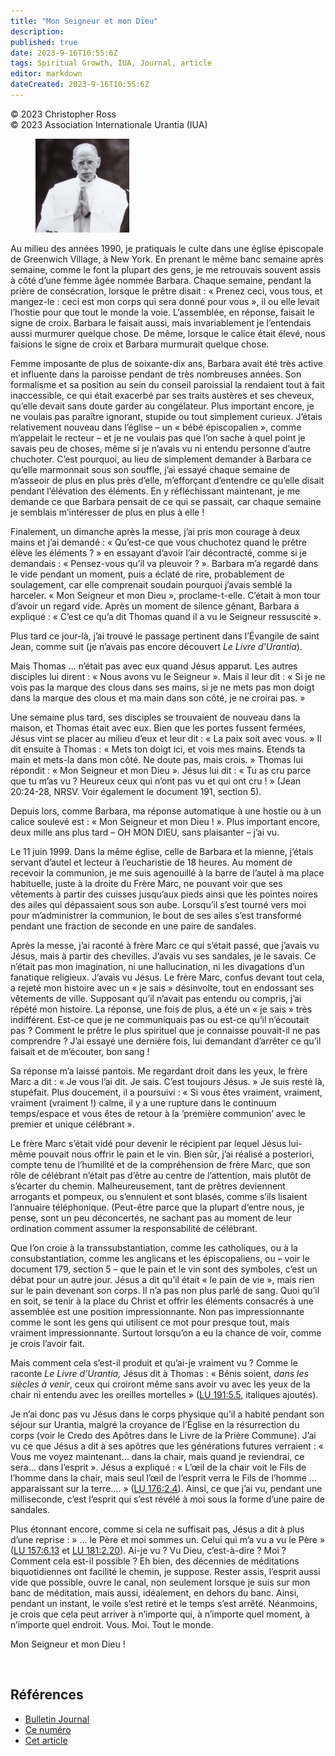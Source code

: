 ```yaml
---
title: "Mon Seigneur et mon Dieu"
description: 
published: true
date: 2023-9-16T10:55:6Z
tags: Spiritual Growth, IUA, Journal, article
editor: markdown
dateCreated: 2023-9-16T10:55:6Z
---
```


<p class="v-card v-sheet theme--light grey lighten-3 px-2">© 2023 Christopher Ross<br>© 2023 Association Internationale Urantia (IUA)</p>


<figure id="Figure_1" class="image urantiapedia image-style-align-left">
<img src="/image/article/IUA_Journal/Christopher-Ross-1-150x150.jpg">
</figure>

Au milieu des années 1990, je pratiquais le culte dans une église épiscopale de Greenwich Village, à New York. En prenant le même banc semaine après semaine, comme le font la plupart des gens, je me retrouvais souvent assis à côté d’une femme âgée nommée Barbara. Chaque semaine, pendant la prière de consécration, lorsque le prêtre disait : « Prenez ceci, vous tous, et mangez-le : ceci est mon corps qui sera donné pour vous », il ou elle levait l’hostie pour que tout le monde la voie. L’assemblée, en réponse, faisait le signe de croix. Barbara le faisait aussi, mais invariablement je l’entendais aussi murmurer quelque chose. De même, lorsque le calice était élevé, nous faisions le signe de croix et Barbara murmurait quelque chose.

Femme imposante de plus de soixante-dix ans, Barbara avait été très active et influente dans la paroisse pendant de très nombreuses années. Son formalisme et sa position au sein du conseil paroissial la rendaient tout à fait inaccessible, ce qui était exacerbé par ses traits austères et ses cheveux, qu’elle devait sans doute garder au congélateur. Plus important encore, je ne voulais pas paraître ignorant, stupide ou tout simplement curieux. J’étais relativement nouveau dans l’église – un « bébé épiscopalien », comme m’appelait le recteur – et je ne voulais pas que l’on sache à quel point je savais peu de choses, même si je n’avais vu ni entendu personne d’autre chuchoter. C’est pourquoi, au lieu de simplement demander à Barbara ce qu’elle marmonnait sous son souffle, j’ai essayé chaque semaine de m’asseoir de plus en plus près d’elle, m’efforçant d’entendre ce qu’elle disait pendant l’élévation des éléments. En y réfléchissant maintenant, je me demande ce que Barbara pensait de ce qui se passait, car chaque semaine je semblais m’intéresser de plus en plus à elle !

Finalement, un dimanche après la messe, j’ai pris mon courage à deux mains et j’ai demandé : « Qu’est-ce que vous chuchotez quand le prêtre élève les éléments ? » en essayant d’avoir l’air décontracté, comme si je demandais : « Pensez-vous qu’il va pleuvoir ? ». Barbara m’a regardé dans le vide pendant un moment, puis a éclaté de rire, probablement de soulagement, car elle comprenait soudain pourquoi j’avais semblé la harceler. « Mon Seigneur et mon Dieu », proclame-t-elle. C’était à mon tour d’avoir un regard vide. Après un moment de silence gênant, Barbara a expliqué : « C’est ce qu’a dit Thomas quand il a vu le Seigneur ressuscité ».

Plus tard ce jour-là, j’ai trouvé le passage pertinent dans l’Évangile de saint Jean, comme suit (je n’avais pas encore découvert _Le Livre d’Urantia_).

Mais Thomas … n’était pas avec eux quand Jésus apparut. Les autres disciples lui dirent : « Nous avons vu le Seigneur ». Mais il leur dit : « Si je ne vois pas la marque des clous dans ses mains, si je ne mets pas mon doigt dans la marque des clous et ma main dans son côté, je ne croirai pas. »

Une semaine plus tard, ses disciples se trouvaient de nouveau dans la maison, et Thomas était avec eux. Bien que les portes fussent fermées, Jésus vint se placer au milieu d’eux et leur dit : « La paix soit avec vous. » Il dit ensuite à Thomas : « Mets ton doigt ici, et vois mes mains. Etends ta main et mets-la dans mon côté. Ne doute pas, mais crois. » Thomas lui répondit : « Mon Seigneur et mon Dieu ». Jésus lui dit : « Tu as cru parce que tu m’as vu ? Heureux ceux qui n’ont pas vu et qui ont cru ! » (Jean 20:24-28, NRSV. Voir également le document 191, section 5).

Depuis lors, comme Barbara, ma réponse automatique à une hostie ou à un calice soulevé est : « Mon Seigneur et mon Dieu ! ». Plus important encore, deux mille ans plus tard – OH MON DIEU, sans plaisanter – j’ai vu.

Le 11 juin 1999. Dans la même église, celle de Barbara et la mienne, j’étais servant d’autel et lecteur à l’eucharistie de 18 heures. Au moment de recevoir la communion, je me suis agenouillé à la barre de l’autel à ma place habituelle, juste à la droite du Frère Marc, ne pouvant voir que ses vêtements à partir des cuisses jusqu’aux pieds ainsi que les pointes noires des ailes qui dépassaient sous son aube. Lorsqu’il s’est tourné vers moi pour m’administrer la communion, le bout de ses ailes s’est transformé pendant une fraction de seconde en une paire de sandales.

Après la messe, j’ai raconté à frère Marc ce qui s’était passé, que j’avais vu Jésus, mais à partir des chevilles. J’avais vu ses sandales, je le savais. Ce n’était pas mon imagination, ni une hallucination, ni les divagations d’un fanatique religieux. J’avais vu Jésus. Le frère Marc, confus devant tout cela, a rejeté mon histoire avec un « je sais » désinvolte, tout en endossant ses vêtements de ville. Supposant qu’il n’avait pas entendu ou compris, j’ai répété mon histoire. La réponse, une fois de plus, a été un « je sais » très indifférent. Est-ce que je ne communiquais pas ou est-ce qu’il n’écoutait pas ? Comment le prêtre le plus spirituel que je connaisse pouvait-il ne pas comprendre ? J’ai essayé une dernière fois, lui demandant d’arrêter ce qu’il faisait et de m’écouter, bon sang !

Sa réponse m’a laissé pantois. Me regardant droit dans les yeux, le frère Marc a dit : « Je vous l’ai dit. Je sais. C’est toujours Jésus. » Je suis resté là, stupéfait. Plus doucement, il a poursuivi : « Si vous êtes vraiment, vraiment, vraiment (vraiment !) calme, il y a une rupture dans le continuum temps/espace et vous êtes de retour à la ‘première communion’ avec le premier et unique célébrant ».

Le frère Marc s’était vidé pour devenir le récipient par lequel Jésus lui-même pouvait nous offrir le pain et le vin. Bien sûr, j’ai réalisé a posteriori, compte tenu de l’humilité et de la compréhension de frère Marc, que son rôle de célébrant n’était pas d’être au centre de l’attention, mais plutôt de s’écarter du chemin. Malheureusement, tant de prêtres deviennent arrogants et pompeux, ou s’ennuient et sont blasés, comme s’ils lisaient l’annuaire téléphonique. (Peut-être parce que la plupart d’entre nous, je pense, sont un peu déconcertés, ne sachant pas au moment de leur ordination comment assumer la responsabilité de célébrant.

Que l’on croie à la transsubstantiation, comme les catholiques, ou à la consubstantiation, comme les anglicans et les épiscopaliens, ou – voir le document 179, section 5 – que le pain et le vin sont des symboles, c’est un débat pour un autre jour. Jésus a dit qu’il était « le pain de vie », mais rien sur le pain devenant son corps. Il n’a pas non plus parlé de sang. Quoi qu’il en soit, se tenir à la place du Christ et offrir les éléments consacrés à une assemblée est une position impressionnante. Non pas impressionnante comme le sont les gens qui utilisent ce mot pour presque tout, mais vraiment impressionnante. Surtout lorsqu’on a eu la chance de voir, comme je crois l’avoir fait.

Mais comment cela s’est-il produit et qu’ai-je vraiment vu ? Comme le raconte _Le Livre_ _d’Urantia,_ Jésus dit à Thomas : « Bénis soient, _dans les siècles à venir_, ceux qui croiront même sans avoir vu avec les yeux de la chair ni entendu avec les oreilles mortelles » (<a id="a64_263"></a>[LU 191:5.5](/fr/The_Urantia_Book/191#p5_5), italiques ajoutés).

Je n’ai donc pas vu Jésus dans le corps physique qu’il a habité pendant son séjour sur Urantia, malgré la croyance de l’Église en la résurrection du corps (voir le Credo des Apôtres dans le Livre de la Prière Commune). J’ai vu ce que Jésus a dit à ses apôtres que les générations futures verraient : « Vous me voyez maintenant… dans la chair, mais quand je reviendrai, ce sera… dans l’esprit ». Jésus a expliqué : « L’œil de la chair voit le Fils de l’homme dans la chair, mais seul l’œil de l’esprit verra le Fils de l’homme … apparaissant sur la terre…. » (<a id="a66_518"></a>[LU 176:2.4](/fr/The_Urantia_Book/176#p2_4)). Ainsi, ce que j’ai vu, pendant une milliseconde, c’est l’esprit qui s’est révélé à moi sous la forme d’une paire de sandales.

Plus étonnant encore, comme si cela ne suffisait pas, Jésus a dit à plus d’une reprise : » … le Père et moi sommes un. Celui qui m’a vu a vu le Père » (<a id="a68_158"></a>[LU 157:6.13](/fr/The_Urantia_Book/157#p6_13) et <a id="a68_208"></a>[LU 181:2.20](/fr/The_Urantia_Book/181#p2_20)). Ai-je vu ? Vu Dieu, c’est-à-dire ? Moi ? Comment cela est-il possible ? Eh bien, des décennies de méditations biquotidiennes ont facilité le chemin, je suppose. Rester assis, l’esprit aussi vide que possible, ouvre le canal, non seulement lorsque je suis sur mon banc de méditation, mais aussi, idéalement, en dehors du banc. Ainsi, pendant un instant, le voile s’est retiré et le temps s’est arrêté. Néanmoins, je crois que cela peut arriver à n’importe qui, à n’importe quel moment, à n’importe quel endroit. Vous. Moi. Tout le monde.

Mon Seigneur et mon Dieu !

<br style="clear:both;"/>

## Références

- [Bulletin Journal](https://urantia-association.org/journal-online-archives/)
- [Ce numéro](https://urantia-association.org/newsletter/journal-mai-2023/?lang=fr)
- [Cet article](https://urantia-association.org/mon-seigneur-et-mon-dieu/?lang=fr)

